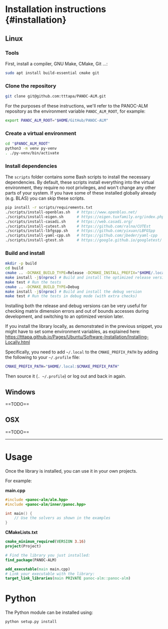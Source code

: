 # Installation instructions {#installation}

## Linux

### Tools
First, install a compiler, GNU Make, CMake, Git ...:
```sh
sudo apt install build-essential cmake git
```

### Clone the repository

```sh
git clone git@github.com:tttapa/PANOC-ALM.git
```
For the purposes of these instructions, we'll refer to the PANOC-ALM repository 
as the environment variable `PANOC_ALM_ROOT`, for example:
```sh
export PANOC_ALM_ROOT="$HOME/GitHub/PANOC-ALM"
```

### Create a virtual environment

```sh
cd "$PANOC_ALM_ROOT"
python3 -m venv py-venv
. ./py-venv/bin/activate
```

### Install dependencies

The `scripts` folder contains some Bash scripts to install the necessary 
dependencies. By default, these scripts install everything into the virtual
environment, they require no root privileges, and won't change any other parts
of your system. If you have some of these installed globally already (e.g. BLAS)
you can skip these scripts.

```sh
pip install -r scripts/requirements.txt
./scripts/install-openblas.sh   # https://www.openblas.net/
./scripts/install-eigen.sh      # https://eigen.tuxfamily.org/index.php
./scripts/install-casadi.sh     # https://web.casadi.org/
./scripts/install-cutest.sh     # https://github.com/ralna/CUTEst
./scripts/install-lbfgspp.sh    # https://github.com/yixuan/LBFGSpp
./scripts/install-yaml-cpp.sh   # https://github.com/jbeder/yaml-cpp
./scripts/install-gtest.sh      # https://google.github.io/googletest/
```

### Build and install

```sh
mkdir -p build
cd build
cmake .. -DCMAKE_BUILD_TYPE=Release -DCMAKE_INSTALL_PREFIX="$HOME/.local"
make install -j$(nproc) # Build and install the optimized release version
make test # Run the tests
cmake .. -DCMAKE_BUILD_TYPE=Debug
make install -j$(nproc) # Build and install the debug version
make test # Run the tests in debug mode (with extra checks)
```
Installing both the release and debug versions can be very useful for checking
matrix dimension errors and out of bounds accesses during development, and 
switching to an optimized version later.

If you install the library locally, as demonstrated in the previous snippet,
you might have to set some environment variables, as explained here:
https://tttapa.github.io/Pages/Ubuntu/Software-Installation/Installing-Locally.html

Specifically, you need to add `~/.local` to the `CMAKE_PREFIX_PATH` by adding
the following to your `~/.profile` file:
```sh
CMAKE_PREFIX_PATH="$HOME/.local:$CMAKE_PREFIX_PATH"
```
Then source it (`. ~/.profile`) or log out and back in again.

## Windows

==TODO==

## OSX

==TODO==

***

# Usage

Once the library is installed, you can use it in your own projects.

For example:

**main.cpp**
```cpp
#include <panoc-alm/alm.hpp>
#include <panoc-alm/inner/panoc.hpp>

int main() {
    // Use the solvers as shown in the examples
}
```

**CMakeLists.txt**
```cmake
cmake_minimum_required(VERSION 3.16)
project(Project)

# Find the library you just installed:
find_package(PANOC-ALM)

add_executable(main main.cpp)
# Link your executable with the library:
target_link_libraries(main PRIVATE panoc-alm::panoc-alm)
```

# Python

The Python module can be installed using:
```sh
python setup.py install
```